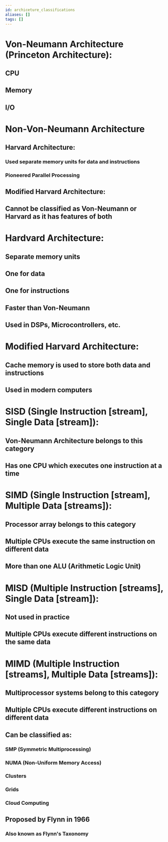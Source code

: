```yaml
---
id: archiceture_classifications
aliases: []
tags: []
---
```


# Von-Neumann Architecture (Princeton Architecture):
## CPU
## Memory
## I/O
# Non-Von-Neumann Architecture
## Harvard Architecture:
### Used separate memory units for data and instructions
### Pioneered Parallel Processing
## Modified Harvard Architecture:
## Cannot be classified as Von-Neumann or Harvard as it has features of both

# Hardvard Architecture:
## Separate memory units
## One for data
## One for instructions
## Faster than Von-Neumann
## Used in DSPs, Microcontrollers, etc.

# Modified Harvard Architecture:
## Cache memory is used to store both data and instructions
## Used in modern computers

# SISD (Single Instruction [stream], Single Data [stream]):
## Von-Neumann Architecture belongs to this category
## Has one CPU which executes one instruction at a time
# SIMD (Single Instruction [stream], Multiple Data [streams]):
## Processor array belongs to this category
## Multiple CPUs execute the same instruction on different data
## More than one ALU (Arithmetic Logic Unit)
# MISD (Multiple Instruction [streams], Single Data [stream]):
## Not used in practice
## Multiple CPUs execute different instructions on the same data
# MIMD (Multiple Instruction [streams], Multiple Data [streams]):
## Multiprocessor systems belong to this category
## Multiple CPUs execute different instructions on different data
## Can be classified as:
### SMP (Symmetric Multiprocessing)
### NUMA (Non-Uniform Memory Access)
### Clusters
### Grids
### Cloud Computing
## Proposed by Flynn in 1966
### Also known as Flynn's Taxonomy
